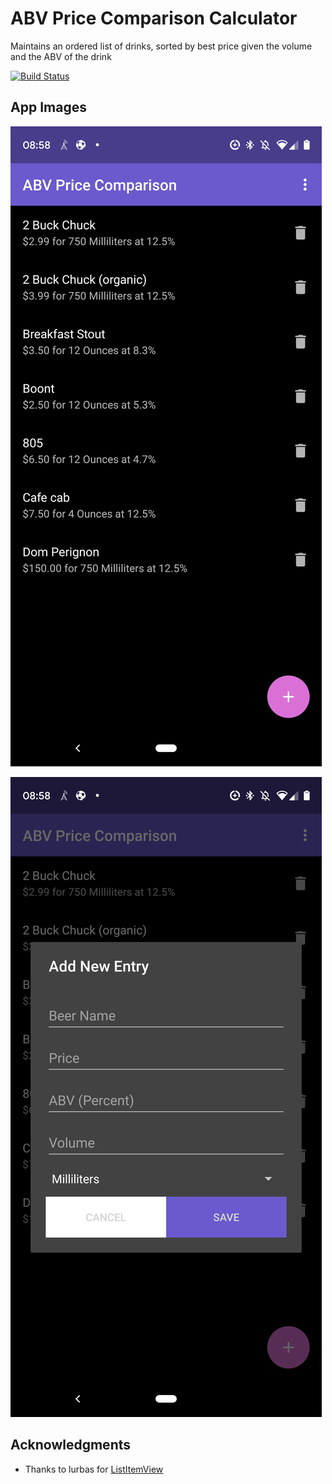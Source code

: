 # ABV Price Comparison Calculator

Maintains an ordered list of drinks, sorted by best price given the volume and the ABV of the drink

[![Build Status](https://travis-ci.org/malaika-chandler/android-abv-price-comparison.svg?branch=master)](https://travis-ci.org/malaika-chandler/android-abv-price-comparison)

## App Images
![Default screen](sample-images/Screenshot_20190608-085818.png?raw=true "Home Screen")

![New entry](sample-images/Screenshot_20190608-085828.png?raw=true "Add new entry")

## Acknowledgments

* Thanks to lurbas for [ListItemView](https://github.com/lurbas/ListItemView)

